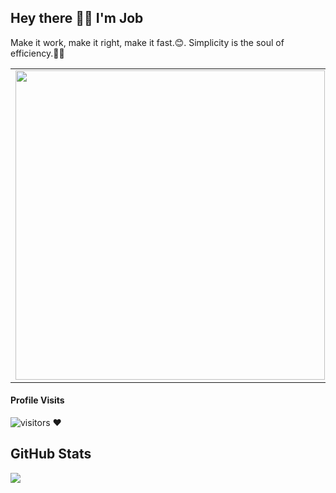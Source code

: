 <h2> Hey there 👋🏾 I'm Job</h2>

Make it work, make it right, make it fast.😊. Simplicity is the soul of efficiency.🧑‍💻

<center>
<table>
  <tr>
      <td><img width="495px" align="left" src="https://github-readme-stats.vercel.app/api?username=jobkarani&contribs&count_private=true&layout=compact&show_icons=true&theme=tokyonight&custom_title=CodeMonkey's%20github%20stats" /></td>
</table>
</center>

#### Profile Visits 

![visitors](https://visitor-badge.glitch.me/badge?page_id=jobkarani.) ❤️

<h2>GitHub Stats</h2>
<a align="center"href="https://readme-stats-cfgj2cxdy.vercel.app/api?username=maryan23&count_private=true&show_icons=true&theme=cobalt">
  <img align="center" src = "https://github-readme-streak-stats.herokuapp.com/?user=jobkarani&">
</a><br>

<!---
jobkarani/jobkarani is a ✨ special ✨ repository because its `README.md` (this file) appears on your GitHub profile.
You can click the Preview link to take a look at your changes.
--->

